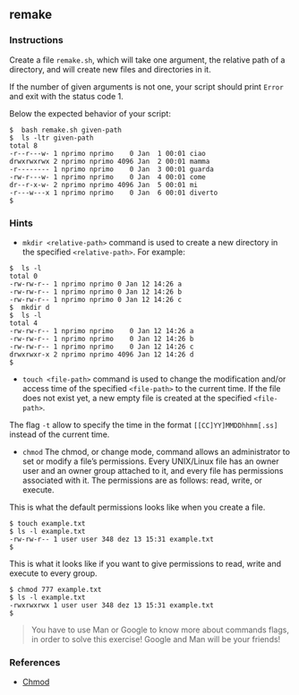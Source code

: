 ## remake

### Instructions

Create a file `remake.sh`, which will take one argument, the relative path of a directory, and will create new files and directories in it.

If the number of given arguments is not one, your script should print `Error` and exit with the status code 1.

Below the expected behavior of your script: 

```console
$  bash remake.sh given-path
$  ls -ltr given-path 
total 8
-r--r---w- 1 nprimo nprimo    0 Jan  1 00:01 ciao 
drwxrwxrwx 2 nprimo nprimo 4096 Jan  2 00:01 mamma
-r-------- 1 nprimo nprimo    0 Jan  3 00:01 guarda
-rw-r---w- 1 nprimo nprimo    0 Jan  4 00:01 come 
dr--r-x-w- 2 nprimo nprimo 4096 Jan  5 00:01 mi
-r---w---x 1 nprimo nprimo    0 Jan  6 00:01 diverto
$ 
```

### Hints

- `mkdir <relative-path>` command is used to create a new directory in the specified `<relative-path>`. For example:

```console
$  ls -l
total 0
-rw-rw-r-- 1 nprimo nprimo 0 Jan 12 14:26 a
-rw-rw-r-- 1 nprimo nprimo 0 Jan 12 14:26 b
-rw-rw-r-- 1 nprimo nprimo 0 Jan 12 14:26 c
$  mkdir d
$  ls -l 
total 4
-rw-rw-r-- 1 nprimo nprimo    0 Jan 12 14:26 a
-rw-rw-r-- 1 nprimo nprimo    0 Jan 12 14:26 b
-rw-rw-r-- 1 nprimo nprimo    0 Jan 12 14:26 c
drwxrwxr-x 2 nprimo nprimo 4096 Jan 12 14:26 d
$
```

- `touch <file-path>` command is used to change the modification and/or access time of the specified `<file-path>` to the current time. If the file does not exist yet, a new empty file is created at the specified `<file-path>`.

The flag `-t` allow to specify the time in the format `[[CC]YY]MMDDhhmm[.ss]` instead of the current time.

- `chmod` The chmod, or change mode, command allows an administrator to set or modify a file’s permissions. Every UNIX/Linux file has an owner user and an owner group attached to it, and every file has permissions associated with it. The permissions are as follows: read, write, or execute.

This is what the default permissions looks like when you create a file.

```console
$ touch example.txt
$ ls -l example.txt
-rw-rw-r-- 1 user user 348 dez 13 15:31 example.txt
$
```

This is what it looks like if you want to give permissions to read, write and execute to every group.

```console
$ chmod 777 example.txt
$ ls -l example.txt
-rwxrwxrwx 1 user user 348 dez 13 15:31 example.txt
$
```

> You have to use Man or Google to know more about commands flags, in order to solve this exercise!
> Google and Man will be your friends!

### References

- [Chmod](https://www.linode.com/docs/guides/modify-file-permissions-with-chmod/#modify-file-permissions-with-chmod)
